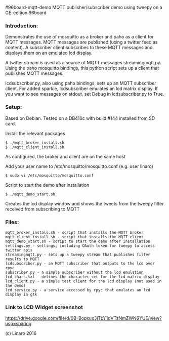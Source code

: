 #96board-mqtt-demo
MQTT publisher/subscriber demo using tweepy on a CE-edition 96board

### Introduction: ###

Demonstrates the use of mosquitto as a broker and paho as a client for MQTT
messages. MQTT messages are published (using a twitter feed as content). A
subscriber client subscribes to these MQTT messages and displays them on an
emulated lcd display.

A twitter stream is used as a source of MQTT messages streamingmqtt.py. Using
the paho mosquitto bindings, this python script sets up a client that publishes
MQTT messages.

lcdsubscriber.py, also using paho bindings, sets up an MQTT subscriber client.
For added sparkle, lcdsubscriber emulates an lcd matrix display. If you want
to see messages on stdout, set Debug in lcdsubscriber.py to True.

### Setup: ###

Based on Debian. Tested on a DB410c with build #144 installed from SD card.

Install the relevant packages

    $ ./mqtt_broker_install.sh
    $ ./mqtt_client_install.sh

As configured, the broker and client are on the same host

Add your user name to /etc/mosquitto/mosquitto.conf (e.g. user linaro)

    $ sudo vi /etc/mosquitto/mosquitto.conf

Script to start the demo after installation

    $ ./mqtt_demo_start.sh

Creates the lcd display window and shows the tweets from the tweepy
filter received from subscribing to MQTT

### Files: ###

    mqtt_broker_install.sh - script that installs the MQTT broker
    mqtt_client_install.sh - script that installs the MQTT client
    mqtt_demo_start.sh - script to start the demo after installation
    settings.py - settings, including OAuth token for tweepy to access twitter apis
    streamingmqtt.py - sets up a tweepy stream that publishes filter results to MQTT
    lcdsubscriber.py - an MQTT subscriber that outputs to the lcd over rpyc
    subscriber.py - a simple subscriber without the lcd emulation
    lcd_chars.txt - defines the character set for the lcd matrix display
    lcd_client.py - a simple test client for the lcd display (not used in the demo)
    lcd_service.py - a service accessed by rpyc that emulates an lcd display in gtk

### Link to LCD Widget screenshot ###

https://drive.google.com/file/d/0B-Bopxux3jTbY1dVTzNmZWN6YUE/view?usp=sharing

(c) Linaro 2016

